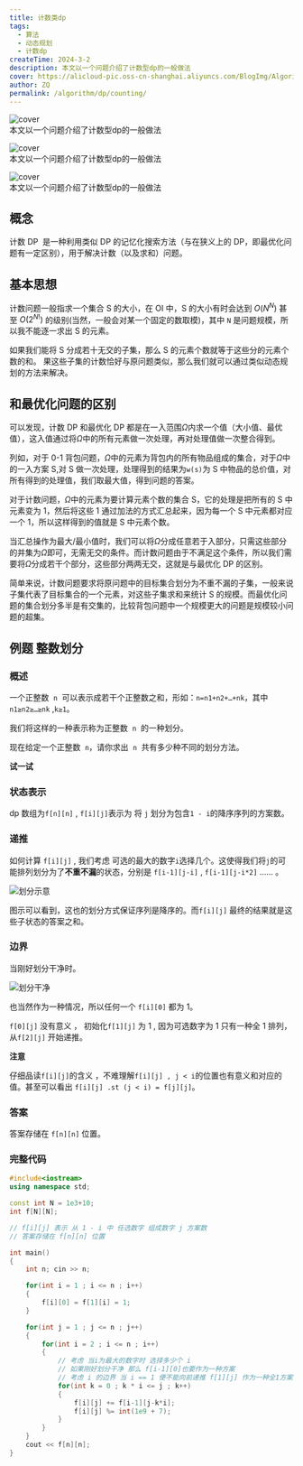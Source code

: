 ```yaml
---
title: 计数类dp
tags:
  - 算法
  - 动态规划
  - 计数dp
createTime: 2024-3-2
description: 本文以一个问题介绍了计数型dp的一般做法
cover: https://alicloud-pic.oss-cn-shanghai.aliyuncs.com/BlogImg/Algorithm/count_dp/divide_demo.png
author: ZQ
permalink: /algorithm/dp/counting/
---
```

![cover]( https://alicloud-pic.oss-cn-shanghai.aliyuncs.com/BlogImg/Algorithm/count_dp/divide_demo.png)
<br> 本文以一个问题介绍了计数型dp的一般做法
<!-- more -->
![cover]( https://alicloud-pic.oss-cn-shanghai.aliyuncs.com/BlogImg/Algorithm/count_dp/divide_demo.png)
<br> 本文以一个问题介绍了计数型dp的一般做法
<!-- more -->
![cover]( https://alicloud-pic.oss-cn-shanghai.aliyuncs.com/BlogImg/Algorithm/count_dp/divide_demo.png)
<br> 本文以一个问题介绍了计数型dp的一般做法
<!-- more -->

## 概念

计数 DP  是一种利用类似 DP 的记忆化搜索方法（与在狭义上的 DP，即最优化问题有一定区别），用于解决计数（以及求和）问题。

## 基本思想

计数问题一般指求一个集合 S 的大小，在 OI 中，S 的大小有时会达到 $O(N^N)$ 甚至 $O(2^{N!})$ 的级别(当然，一般会对某一个固定的数取模)，其中 `N` 是问题规模，所以我不能逐一求出 S 的元素。

如果我们能将 S 分成若十无交的子集，那么 S 的元素个数就等于这些分的元素个数的和。
果这些子集的计数恰好与原问题类似，那么我们就可以通过类似动态规划的方法来解决。

## 和最优化问题的区别

可以发现，计数 DP 和最优化 DP 都是在一入范围$\Omega$内求一个值（大小值、最优值），这入值通过将$\Omega$中的所有元素做一次处理，再对处理值做一次整合得到。

列如，对于 0-1 背包问题，$\Omega$中的元素为背包内的所有物品组成的集合，对于$\Omega$中的一入方案 S,对 S 做一次处理，处理得到的结果为`w(s)`为 S 中物品的总价值，对所有得到的处理值，我们取最大值，得到问题的答案。

对于计数问题，$\Omega$中的元素为要计算元素个数的集合 S，它的处理是把所有的 S 中元素变为 1，然后将这些 1 通过加法的方式汇总起来，因为每一个 S 中元素都对应一个 1，所以这样得到的值就是 S 中元素个数。

当汇总操作为最大/最小值时，我们可以将$\Omega$分成任意若于入部分，只需这些部分的并集为$\Omega$即可，无需无交的条件。而计数问题由于不满足这个条件，所以我们需要将$\Omega$分成若干个部分，这些部分两两无交，这就是与最优化 DP 的区别。

简单来说，计数问题要求将原问题中的目标集合划分为不重不漏的子集，一般来说子集代表了目标集合的一个元素，对这些子集求和来统计 S 的规模。而最优化问题的集合划分多半是有交集的，比较背包问题中一个规模更大的问题是规模较小问题的超集。

## 例题 整数划分

### 概述

一个正整数  `n`  可以表示成若干个正整数之和，形如：`n=n1+n2+…+nk`，其中`n1≥n2≥…≥nk` ,`k≥1`。

我们将这样的一种表示称为正整数  `n`  的一种划分。

现在给定一个正整数  `n`，请你求出  `n`  共有多少种不同的划分方法。

**试一试**

### 状态表示

dp 数组为`f[n][n]` , `f[i][j]`表示为 将 `j` 划分为包含`1 - i`的降序序列的方案数。

### 递推

如何计算 `f[i][j]` , 我们考虑 可选的最大的数字`i`选择几个。这使得我们将`j`的可能排列划分为了**不重不漏**的状态，分别是 `f[i-1][j-i]` , `f[i-1][j-i*2]` ...... 。

![划分示意](https://alicloud-pic.oss-cn-shanghai.aliyuncs.com/BlogImg/Algorithm/count_dp/divide_demo.png)

图示可以看到，这也的划分方式保证序列是降序的。而`f[i][j]` 最终的结果就是这些子状态的答案之和。

### 边界

当刚好划分干净时。

![划分干净](https://alicloud-pic.oss-cn-shanghai.aliyuncs.com/BlogImg/Algorithm/count_dp/full_divide.png)

也当然作为一种情况，所以任何一个 `f[i][0]` 都为 1。

`f[0][j]` 没有意义 ， 初始化`f[1][j]` 为 1 , 因为可选数字为 1 只有一种全 1 排列，从`f[2][j]` 开始递推。

**注意**

仔细品读`f[i][j]`的含义 ，不难理解`f[i][j] , j < i`的位置也有意义和对应的值。甚至可以看出 `f[i][j] .st (j < i) = f[j][j]`。

### 答案

答案存储在 `f[n][n]` 位置。

### 完整代码

```c++
#include<iostream>
using namespace std;

const int N = 1e3+10;
int f[N][N];

// f[i][j] 表示 从 1 - i 中 任选数字 组成数字 j 方案数
// 答案存储在 f[n][n] 位置

int main()
{
    int n; cin >> n;

    for(int i = 1 ; i <= n ; i++)
    {
        f[i][0] = f[1][i] = 1;
    }

    for(int j = 1 ; j <= n ; j++)
    {
        for(int i = 2 ; i <= n ; i++)
        {
            // 考虑 当i为最大的数字时 选择多少个 i
            // 如果刚好划分干净 那么 f[i-1][0]也要作为一种方案
            // 考虑 i 的边界 当 i == 1 便不能向前递推 f[1][j] 作为一种全1方案始终为1
            for(int k = 0 ; k * i <= j ; k++)
            {
                f[i][j] += f[i-1][j-k*i];
                f[i][j] %= int(1e9 + 7);
            }
        }
    }
    cout << f[n][n];
}
```
